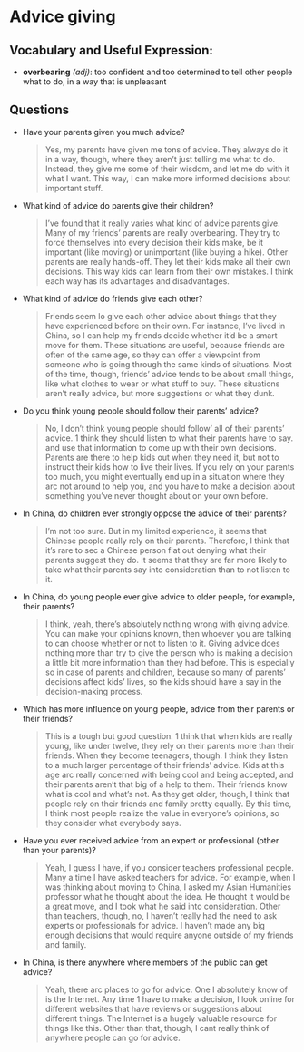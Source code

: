 # Advice giving
## Vocabulary and Useful Expression: 
* **overbearing** *(adj)*: too confident and too determined to tell other people what to do, in a way that is unpleasant
## Questions
* Have your parents given you much advice? 
  > Yes, my parents have given me tons of advice. They always do it in a way, though, where they aren’t just telling me what to do. Instead, they give me some of their wisdom, and let me do with it what I want. This way, I can make more informed decisions about important stuff.
* What kind of advice do parents give their children? 
  > I’ve found that it really varies what kind of advice parents give. Many of my friends’ parents are really overbearing. They try to force themselves into every decision their kids make, be it important (like moving) or unimportant (like buying a hike). Other parents are really hands-off. They let their kids make all their own decisions. This way kids can learn from their own mistakes. I think each way has its advantages and disadvantages.
* What kind of advice do friends give each other? 
  > Friends seem lo give each other advice about things that they have experienced before on their own. For instance, I’ve lived in China, so I can help my friends decide whether it’d be a smart move for them. These situations are useful, because friends are often of the same age, so they can offer a viewpoint from someone who is going through the same kinds of situations. Most of the time, though, friends’ advice tends to be about small things, like what clothes to wear or what stuff to buy. These situations aren’t really advice, but more suggestions or what they dunk.
* Do you think young people should follow their parents’ advice? 
  >No, I don’t think young people should follow’ all of their parents’ advice. 1 think they should listen to what their parents have to say. and use that information to come up with their own decisions. Parents are there to help kids out when they need it, but not to instruct their kids how to live their lives. If you rely on your parents too much, you might eventually end up in a situation where they arc not around to help you, and you have to make a decision about something you’ve never thought about on your own before.
* In China, do children ever strongly oppose the advice of their parents? 
  > I’m not too sure. But in my limited experience, it seems that Chinese people really rely on their parents. Therefore, I think that it’s rare to sec a Chinese person flat out denying what their parents suggest they do. It seems that they are far more likely to take what their parents say into consideration than to not listen to it.
* In China, do young people ever give advice to older people, for example, their parents? 
  > I think, yeah, there’s absolutely nothing wrong with giving advice. You can make your opinions known, then whoever you are talking to can choose whether or not to listen to it. Giving advice does nothing more than try to give the person who is making a decision a little bit more information than they had before. This is especially so in case of parents and children, because so many of parents’ decisions affect kids’ lives, so the kids should have a say in the decision-making process.
* Which has more influence on young people, advice from their parents or their friends? 
  > This is a tough but good question. 1 think that when kids are really young, like under twelve, they rely on their parents more than their friends. When they become teenagers, though. I think they listen to a much larger percentage of their friends’ advice. Kids at this age arc really concerned with being cool and being accepted, and their parents aren’t that big of a help to them. Their friends know what is cool and what’s not. As they get older, though, I think that people rely on their friends and family pretty equally. By this time, I think most people realize the value in everyone’s opinions, so they consider what everybody says.
* Have you ever received advice from an expert or professional (other than your parents)? 
  > Yeah, I guess I have, if you consider teachers professional people. Many a time I have asked teachers for advice. For example, when I was thinking about moving to China, I asked my Asian Humanities professor what he thought about the idea. He thought it would be a great move, and I took what he said into consideration. Other than teachers, though, no, I haven’t really had the need to ask experts or professionals for advice. I haven’t made any big enough decisions that would require anyone outside of my friends and family.
* In China, is there anywhere where members of the public can get advice? 
  > Yeah, there arc places to go for advice. One I absolutely know of is the Internet. Any time 1 have to make a decision, I look online for different websites that have reviews or suggestions about different things. The Internet is a hugely valuable resource for things like this. Other than that, though, I cant really think of anywhere people can go for advice.
